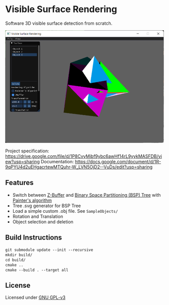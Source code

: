 # Visible Surface Rendering

Software 3D visible surface detection from scratch.

![Preview](Assets/screenshot.png)

Project specification: https://drive.google.com/file/d/1P8CvyMibf9ybc6awHf14rL9yykMASFDB/view?usp=sharing
Documentation: https://docs.google.com/document/d/1R-9qPYU4d2uEHgacrtewMTQuhr-W_LVN5OjD2--VuDs/edit?usp=sharing

## Features

- Switch between [Z-Buffer](https://en.wikipedia.org/wiki/Z-buffering) and [Binary Space Partitioning (BSP) Tree](https://en.wikipedia.org/wiki/Binary_space_partitioning) with [Painter's algorithm](https://en.wikipedia.org/wiki/Painter%27s_algorithm)
- Tree .svg generator for BSP Tree
- Load a simple custom .obj file. See `SampleObjects/`
- Rotation and Translation
- Object selection and deletion

## Build Instructions

```
git submodule update --init --recursive
mkdir build/
cd build/
cmake ..
cmake --build . --target all
```

## License

Licensed under [GNU GPL-v3](LICENSE)
